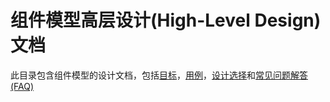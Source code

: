 # 组件模型高层设计(High-Level Design)文档

此目录包含组件模型的设计文档，包括[目标](Goals.md)，[用例](UseCases.md)，[设计选择](Choices.md)和[常见问题解答(FAQ)](FAQ.md)
